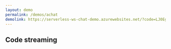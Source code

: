 ```yaml
---
layout: demo
permalink: /demos/achat
demolink: https://serverless-ws-chat-demo.azurewebsites.net/?code=LJ0EgrwWYSkm5MXGAe2AvPKVRGTaYpqQ/pxzJaFpVvyCY4j53s055Q==
---
```


## Code streaming
